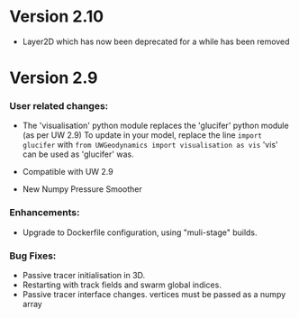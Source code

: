 # Version 2.10


- Layer2D which has now been deprecated for a while has been removed


# Version 2.9

### User related changes:
- The 'visualisation' python module replaces the 'glucifer' python module (as per UW 2.9) 
To update in your model, replace the line 
     `import glucifer`
  with
     `from UWGeodynamics import visualisation as vis`
  'vis' can be used as 'glucifer' was.

- Compatible with UW 2.9
- New Numpy Pressure Smoother

### Enhancements:
- Upgrade to Dockerfile configuration, using "muli-stage" builds.

### Bug Fixes:
- Passive tracer initialisation in 3D.
- Restarting with track fields and swarm global indices.
- Passive tracer interface changes. vertices must be passed as a numpy array
